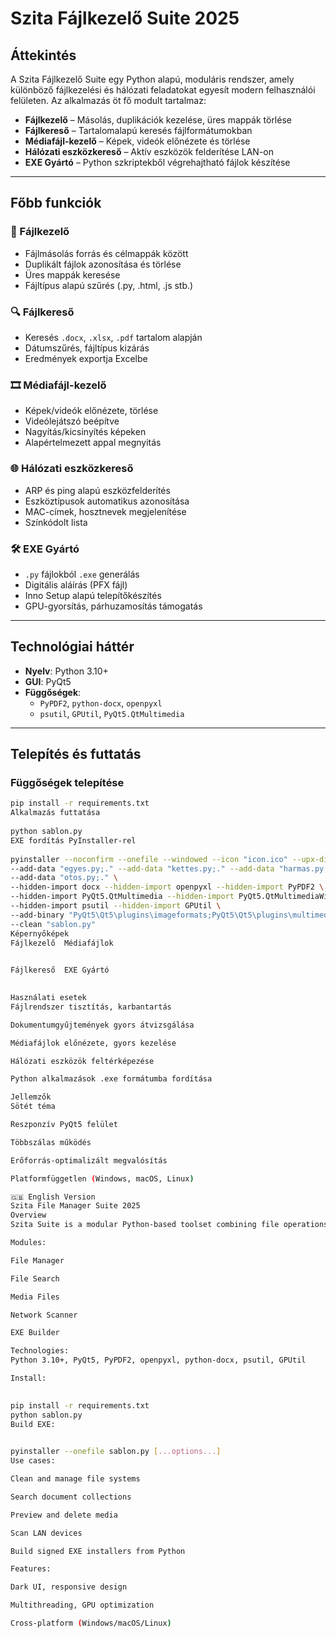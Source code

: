 # Szita Fájlkezelő Suite 2025

## Áttekintés
A Szita Fájlkezelő Suite egy Python alapú, moduláris rendszer, amely különböző fájlkezelési és hálózati feladatokat egyesít modern felhasználói felületen. Az alkalmazás öt fő modult tartalmaz:

- **Fájlkezelő** – Másolás, duplikációk kezelése, üres mappák törlése
- **Fájlkereső** – Tartalomalapú keresés fájlformátumokban
- **Médiafájl-kezelő** – Képek, videók előnézete és törlése
- **Hálózati eszközkereső** – Aktív eszközök felderítése LAN-on
- **EXE Gyártó** – Python szkriptekből végrehajtható fájlok készítése

---

## Főbb funkciók

### 📁 Fájlkezelő
- Fájlmásolás forrás és célmappák között
- Duplikált fájlok azonosítása és törlése
- Üres mappák keresése
- Fájltípus alapú szűrés (.py, .html, .js stb.)

### 🔍 Fájlkereső
- Keresés `.docx`, `.xlsx`, `.pdf` tartalom alapján
- Dátumszűrés, fájltípus kizárás
- Eredmények exportja Excelbe

### 🎞️ Médiafájl-kezelő
- Képek/videók előnézete, törlése
- Videólejátszó beépítve
- Nagyítás/kicsinyítés képeken
- Alapértelmezett appal megnyitás

### 🌐 Hálózati eszközkereső
- ARP és ping alapú eszközfelderítés
- Eszköztípusok automatikus azonosítása
- MAC-címek, hosztnevek megjelenítése
- Színkódolt lista

### 🛠️ EXE Gyártó
- `.py` fájlokból `.exe` generálás
- Digitális aláírás (PFX fájl)
- Inno Setup alapú telepítőkészítés
- GPU-gyorsítás, párhuzamosítás támogatás

---

## Technológiai háttér

- **Nyelv**: Python 3.10+
- **GUI**: PyQt5
- **Függőségek**:
  - `PyPDF2`, `python-docx`, `openpyxl`
  - `psutil`, `GPUtil`, `PyQt5.QtMultimedia`

---

## Telepítés és futtatás

### Függőségek telepítése
```bash
pip install -r requirements.txt
Alkalmazás futtatása
 
python sablon.py
EXE fordítás PyInstaller-rel
 
pyinstaller --noconfirm --onefile --windowed --icon "icon.ico" --upx-dir "upx" --name "Szita suite" \
--add-data "egyes.py;." --add-data "kettes.py;." --add-data "harmas.py;." --add-data "negyes.py;." \
--add-data "otos.py;." \
--hidden-import docx --hidden-import openpyxl --hidden-import PyPDF2 \
--hidden-import PyQt5.QtMultimedia --hidden-import PyQt5.QtMultimediaWidgets \
--hidden-import psutil --hidden-import GPUtil \
--add-binary "PyQt5\Qt5\plugins\imageformats;PyQt5\Qt5\plugins\multimedia" \
--clean "sablon.py"
Képernyőképek
Fájlkezelő	Médiafájlok
	

Fájlkereső	EXE Gyártó
	

Használati esetek
Fájlrendszer tisztítás, karbantartás

Dokumentumgyűjtemények gyors átvizsgálása

Médiafájlok előnézete, gyors kezelése

Hálózati eszközök feltérképezése

Python alkalmazások .exe formátumba fordítása

Jellemzők
Sötét téma

Reszponzív PyQt5 felület

Többszálas működés

Erőforrás-optimalizált megvalósítás

Platformfüggetlen (Windows, macOS, Linux)

🇬🇧 English Version
Szita File Manager Suite 2025
Overview
Szita Suite is a modular Python-based toolset combining file operations, search, media handling, networking, and executable creation in a single unified interface.

Modules:

File Manager

File Search

Media Files

Network Scanner

EXE Builder

Technologies:
Python 3.10+, PyQt5, PyPDF2, openpyxl, python-docx, psutil, GPUtil

Install:

 
pip install -r requirements.txt
python sablon.py
Build EXE:

 
pyinstaller --onefile sablon.py [...options...]
Use cases:

Clean and manage file systems

Search document collections

Preview and delete media

Scan LAN devices

Build signed EXE installers from Python

Features:

Dark UI, responsive design

Multithreading, GPU optimization

Cross-platform (Windows/macOS/Linux)
